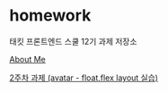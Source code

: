 # homework

태킷 프론트엔드 스쿨 12기 과제 저장소

[About Me](https://github.com/CRITICBANGGU/homework/blob/main/about-me.md)

[2주차 과제 (avatar - float,flex layout 실습)](https://github.com/CRITICBANGGU/homework/blob/main/about-me.md)
